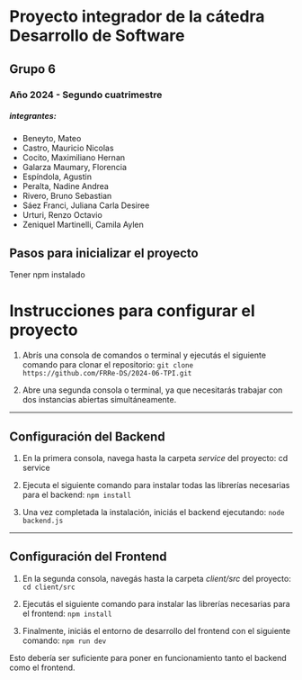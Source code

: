 # Proyecto integrador de la cátedra Desarrollo de Software
## Grupo 6
### Año 2024 - Segundo cuatrimestre

##### integrantes:
- Beneyto, Mateo 
- Castro, Mauricio Nicolas
- Cocito, Maximiliano Hernan
- Galarza Maumary, Florencia 
- Espíndola, Agustin
- Peralta, Nadine Andrea
- Rivero, Bruno Sebastian
- Sáez Franci, Juliana Carla Desiree
- Urturi, Renzo Octavio
- Zeniquel Martinelli, Camila Aylen

## Pasos para inicializar el proyecto
Tener npm instalado

# Instrucciones para configurar el proyecto

1. Abrís una consola de comandos o terminal y ejecutás el siguiente comando para clonar el repositorio:
   `git clone https://github.com/FRRe-DS/2024-06-TPI.git`

2. Abre una segunda consola o terminal, ya que necesitarás trabajar con dos instancias abiertas simultáneamente.

---

## Configuración del Backend

1. En la primera consola, navega hasta la carpeta _service_ del proyecto:
   cd service

2. Ejecuta el siguiente comando para instalar todas las librerías necesarias para el backend:
   `npm install`

3. Una vez completada la instalación, iniciás el backend ejecutando:
   `node backend.js`

---

## Configuración del Frontend

1. En la segunda consola, navegás hasta la carpeta _client/src_ del proyecto:
   `cd client/src`

2. Ejecutás el siguiente comando para instalar las librerías necesarias para el frontend:
   `npm install`

3. Finalmente, iniciás el entorno de desarrollo del frontend con el siguiente comando:
   `npm run dev`

Esto debería ser suficiente para poner en funcionamiento tanto el backend como el frontend.

